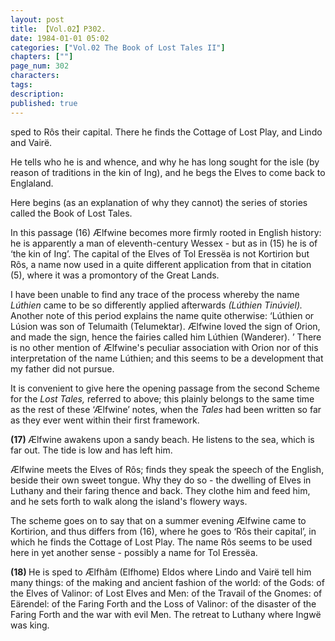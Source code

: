 ```yaml
---
layout: post
title: 【Vol.02】P302.
date: 1984-01-01 05:02
categories: ["Vol.02 The Book of Lost Tales II"]
chapters: [""]
page_num: 302
characters: 
tags: 
description: 
published: true
---
```


<p style="text-indent: 0;">
sped to Rôs their capital. There he finds the Cottage of Lost Play, and Lindo and Vairë.
</p>

He tells who he is and whence, and why he has long sought for the isle (by reason of traditions in the kin of Ing), and he begs the Elves to come back to Englaland.

Here begins (as an explanation of why they cannot) the series of stories called the Book of Lost Tales.

In this passage (16) Ælfwine becomes more firmly rooted in English history: he is apparently a man of eleventh-century Wessex - but as in (15) he is of ‘the kin of Ing’. The capital of the Elves of Tol Eressëa is not Kortirion but Rôs, a name now used in a quite different application from that in citation (5), where it was a promontory of the Great Lands.

I have been unable to find any trace of the process whereby the name <I>Lúthien</I> came to be so differently applied afterwards <I>(Lúthien Tinúviel).</I> Another note of this period explains the name quite otherwise: ‘Lúthien or Lúsion was son of Telumaith (Telumektar). Ælfwine loved the sign of Orion, and made the sign, hence the fairies called him Lúthien (Wanderer). ’ There is no other mention of Ælfwine's peculiar association with Orion nor of this interpretation of the name Lúthien; and this seems to be a development that my father did not pursue.

It is convenient to give here the opening passage from the second Scheme for the <I>Lost Tales,</I> referred to above; this plainly belongs to the same time as the rest of these ‘Ælfwine’ notes, when the <I>Tales</I> had been written so far as they ever went within their first framework.

<B>(17)   </B>Ælfwine awakens upon a sandy beach. He listens to the sea, which is far out. The tide is low and has left him.

Ælfwine meets the Elves of Rôs; finds they speak the speech of the English, beside their own sweet tongue. Why they do so - the dwelling of Elves in Luthany and their faring thence and back. They clothe him and feed him, and he sets forth to walk along the island's flowery ways.

The scheme goes on to say that on a summer evening Ælfwine came to Kortirion, and thus differs from (16), where he goes to ‘Rôs their capital’, in which he finds the Cottage of Lost Play. The name Rôs seems to be used here in yet another sense - possibly a name for Tol Eressëa.

<B>(18)   </B>He is sped to Ælfhâm (Elfhome) Eldos where Lindo and Vairë tell him many things: of the making and ancient fashion of the world: of the Gods: of the Elves of Valinor: of Lost Elves and Men: of the Travail of the Gnomes: of Eärendel: of the Faring Forth and the Loss of Valinor: of the disaster of the Faring Forth and the war with evil Men. The retreat to Luthany where Ingwë was king.


